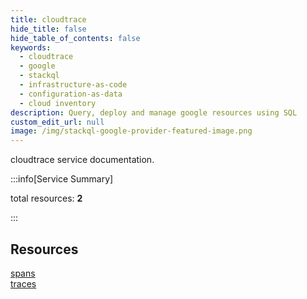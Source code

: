 ```yaml
---
title: cloudtrace
hide_title: false
hide_table_of_contents: false
keywords:
  - cloudtrace
  - google
  - stackql
  - infrastructure-as-code
  - configuration-as-data
  - cloud inventory
description: Query, deploy and manage google resources using SQL
custom_edit_url: null
image: /img/stackql-google-provider-featured-image.png
---
```


cloudtrace service documentation.

:::info[Service Summary]

total resources: __2__  

:::

## Resources
<div class="row">
<div class="providerDocColumn">
<a href="/services/cloudtrace/spans/">spans</a>
</div>
<div class="providerDocColumn">
<a href="/services/cloudtrace/traces/">traces</a>
</div>
</div>